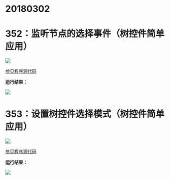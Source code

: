 # 20180302

# 352：监听节点的选择事件（树控件简单应用）

<img src="http://image.renkaigis.com/keepcoding/2018030201.png">

<a href="https://github.com/renkaigis/KeepCoding/tree/master/2018/03/02" target="_blank">参见程序源代码</a>

**运行结果：**

<img src="http://image.renkaigis.com/keepcoding/2018030202.png">

# 353：设置树控件选择模式（树控件简单应用）

<img src="http://image.renkaigis.com/keepcoding/2018030203.png">

<a href="https://github.com/renkaigis/KeepCoding/tree/master/2018/03/02" target="_blank">参见程序源代码</a>

**运行结果：**

<img src="http://image.renkaigis.com/keepcoding/2018030204.png">

